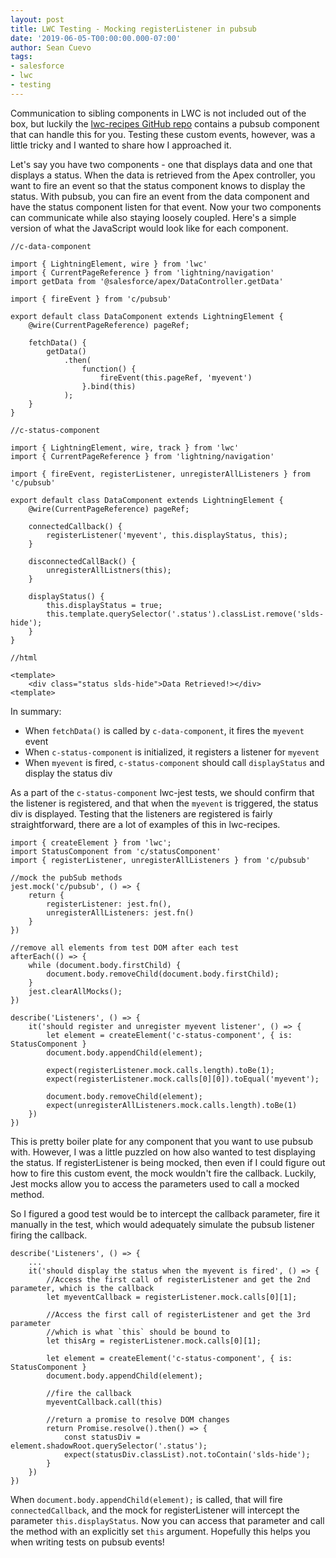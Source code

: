 ```yaml
---
layout: post
title: LWC Testing - Mocking registerListener in pubsub
date: '2019-06-05-T00:00:00.000-07:00'
author: Sean Cuevo
tags:
- salesforce
- lwc
- testing
---
```


Communication to sibling components in LWC is not included out of the box, but luckily the [lwc-recipes GitHub repo](https://github.com/trailheadapps/lwc-recipes/tree/master/force-app/main/default/lwc/pubsub) contains a pubsub component that can handle this for you. Testing these custom events, however, was a little tricky and I wanted to share how I approached it.

Let's say you have two components - one that displays data and one that displays a status. When the data is retrieved from the Apex controller, you want to fire an event so that the status component knows to display the status. With pubsub, you can fire an event from the data component and have the status component listen for that event. Now your two components can communicate while also staying loosely coupled. Here's a simple version of what the JavaScript would look like for each component.


```
//c-data-component

import { LightningElement, wire } from 'lwc'
import { CurrentPageReference } from 'lightning/navigation'
import getData from '@salesforce/apex/DataController.getData'

import { fireEvent } from 'c/pubsub'

export default class DataComponent extends LightningElement {
    @wire(CurrentPageReference) pageRef;

    fetchData() {
        getData()
            .then(
                function() {
                    fireEvent(this.pageRef, 'myevent')
                }.bind(this)
            );
    }
}
```

```
//c-status-component

import { LightningElement, wire, track } from 'lwc'
import { CurrentPageReference } from 'lightning/navigation'

import { fireEvent, registerListener, unregisterAllListeners } from 'c/pubsub'

export default class DataComponent extends LightningElement {
    @wire(CurrentPageReference) pageRef;

    connectedCallback() {
        registerListener('myevent', this.displayStatus, this);
    }

    disconnectedCallBack() {
        unregisterAllListners(this);
    }
    
    displayStatus() {
        this.displayStatus = true;
        this.template.querySelector('.status').classList.remove('slds-hide');
    }
}

//html

<template>
    <div class="status slds-hide">Data Retrieved!></div>
<template>
```

In summary:

* When `fetchData()` is called by `c-data-component`, it fires the `myevent` event
* When `c-status-component` is initialized, it registers a listener for `myevent`
* When `myevent` is fired, `c-status-component` should call `displayStatus` and display the status div

As a part of the `c-status-component` lwc-jest tests, we should confirm that the listener is registered, and that when the `myevent` is triggered, the status div is displayed. Testing that the listeners are registered is fairly straightforward, there are a lot of examples of this in lwc-recipes.

```
import { createElement } from 'lwc';
import StatusComponent from 'c/statusComponent'
import { registerListener, unregisterAllListeners } from 'c/pubsub'

//mock the pubSub methods
jest.mock('c/pubsub', () => {
    return {
        registerListener: jest.fn(),
        unregisterAllListeners: jest.fn()
    }
})

//remove all elements from test DOM after each test
afterEach(() => {
    while (document.body.firstChild) {
        document.body.removeChild(document.body.firstChild);
    }
    jest.clearAllMocks();
})

describe('Listeners', () => {
    it('should register and unregister myevent listener', () => {
        let element = createElement('c-status-component', { is: StatusComponent }
        document.body.appendChild(element);

        expect(registerListener.mock.calls.length).toBe(1);
        expect(registerListener.mock.calls[0][0]).toEqual('myevent');

        document.body.removeChild(element);
        expect(unregisterAllListeners.mock.calls.length).toBe(1)
    })
})
```

This is pretty boiler plate for any component that you want to use pubsub with. However, I was a little puzzled on how also wanted to test displaying the status. If registerListener is being mocked, then even if I could figure out how to fire this custom event, the mock wouldn't fire the callback. Luckily, Jest mocks allow you to access the parameters used to call a mocked method.

So I figured a good test would be to intercept the callback parameter, fire it manually in the test, which would adequately simulate the pubsub listener firing the callback.

```
describe('Listeners', () => {
    ...
    it('should display the status when the myevent is fired', () => {
        //Access the first call of registerListener and get the 2nd parameter, which is the callback
        let myeventCallback = registerListener.mock.calls[0][1];

        //Access the first call of registerListener and get the 3rd parameter
        //which is what `this` should be bound to
        let thisArg = registerListener.mock.calls[0][1];

        let element = createElement('c-status-component', { is: StatusComponent }
        document.body.appendChild(element);

        //fire the callback
        myeventCallback.call(this)

        //return a promise to resolve DOM changes
        return Promise.resolve().then() => {
            const statusDiv = element.shadowRoot.querySelector('.status');
            expect(statusDiv.classList).not.toContain('slds-hide');
        }
    })
})
```

When `document.body.appendChild(element);` is called, that will fire `connectedCallback`, and the mock for registerListener will intercept the parameter `this.displayStatus`. Now you can access that parameter and call the method with an explicitly set `this` argument. Hopefully this helps you when writing tests on pubsub events!

